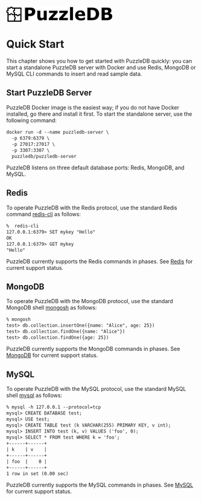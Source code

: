 ![](img/logo.png)

# Quick Start

This chapter shows you how to get started with PuzzleDB quickly: you can start a standalone PuzzleDB server with Docker and use Redis, MongoDB or MySQL CLI commands to insert and read sample data.

## Start PuzzleDB Server

PuzzleDB Docker image is the easiest way; if you do not have Docker installed, go there and install it first. To start the standalone server, use the following command:

```
docker run -d --name puzzledb-server \
  -p 6379:6379 \
  -p 27017:27017 \
  -p 3307:3307 \
  puzzledb/puzzledb-server
```

PuzzleDB listens on three default database ports: Redis, MongoDB, and MySQL.

## Redis

To operate PuzzleDB with the Redis protocol, use the standard Redis command [redis-cli](https://redis.io/docs/ui/cli/) as follows:

```
%  redis-cli 
127.0.0.1:6379> SET mykey "Hello"
OK
127.0.0.1:6379> GET mykey
"Hello"
```

PuzzleDB currently supports the Redis commands in phases. See [Redis](doc/redis.md) for current support status.

## MongoDB

To operate PuzzleDB with the MongoDB protocol, use the standard MongoDB shell [mongosh](https://www.mongodb.com/docs/mongodb-shell/#mongodb-binary-bin.mongosh) as follows:

```
% mongosh   
test> db.collection.insertOne({name: "Alice", age: 25})
test> db.collection.findOne({name: "Alice"})
test> db.collection.findOne({age: 25})
```

PuzzleDB currently supports the MongoDB commands in phases. See [MongoDB](doc/mongodb.md) for current support status.

## MySQL

To operate PuzzleDB with the MySQL protocol, use the standard MySQL shell [mysql](https://dev.mysql.com/doc/refman/8.0/en/mysql.html) as follows:

```
% mysql -h 127.0.0.1 --protocol=tcp
mysql> CREATE DATABASE test;
mysql> USE test;
mysql> CREATE TABLE test (k VARCHAR(255) PRIMARY KEY, v int);
mysql> INSERT INTO test (k, v) VALUES ('foo', 0);
mysql> SELECT * FROM test WHERE k = 'foo';
+------+------+
| k    | v    |
+------+------+
| foo  |    0 |
+------+------+
1 row in set (0.00 sec)
```

PuzzleDB currently supports the MySQL commands in phases. See [MySQL](doc/mysql.md) for current support status.

